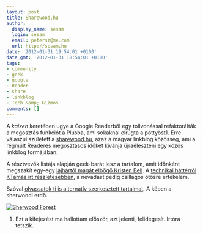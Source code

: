 ```yaml
---
layout: post
title: Sharewood.hu
author:
  display_name: sesam
  login: sesam
  email: petersz@me.com
  url: http://sesam.hu
date: '2012-01-31 19:54:01 +0100'
date_gmt: '2012-01-31 18:54:01 +0100'
tags:
- community
- geek
- google
- Reader
- share
- linkblog
- Tech &amp; Gizmos
comments: []
---
```


A _kaizen_ keretében ugye a Google Readerből egy tollvonással refaktorálták a megosztás funkciót a Plusba, ami sokaknál elrúgta a pöttyöst1. Erre válaszul született a [sharewood.hu](http://sharewood.hu), azaz a magyar linkblog közösség, ami a régmúlt Readeres megosztásos időket kívánja újraéleszteni egy közös linkblog formájában.

A résztvevők listája alapján geek-barát lesz a tartalom, amit időnként megszakít egy-egy [lajhártól magát elbőgő Kristen Bell](http://links.ktamas.com/kristen-bells-sloth-meltdown-youtube). A [technikai háttérről KTamás írt részletesebben](http://blog.ktamas.com/index.php/2012/01/30/sharewood-hu-kontentmegosztas-harmadik-resz), a névadást pedig csillagos ötösre értékelem.

Szóval [olvassatok ti is alternatív szerkesztett tartalmat](http://sharewood.hu). A képen a sherwoodi erdő.

[![Sherwood Forest](http://farm1.staticflickr.com/7/7000879_e4a8ce61e8.jpg)](http://www.flickr.com/photos/publicenergy/7000879 "Sherwood Forest by publicenergy, on Flickr")

1) Ezt a kifejezést ma hallottam először, azt jelenti, felidegesít. Irtóra tetszik.
